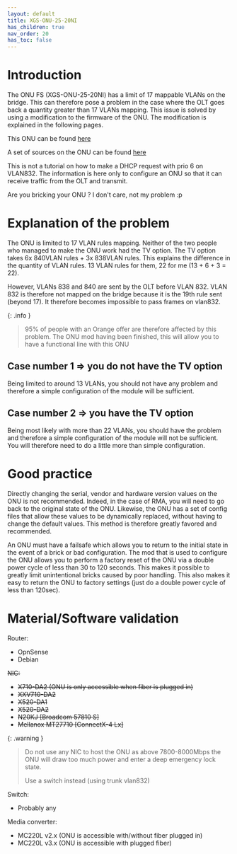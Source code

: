 ```yaml
---
layout: default 
title: XGS-ONU-25-20NI
has_children: true
nav_order: 20
has_toc: false
---
```


# Introduction

The ONU FS (XGS-ONU-25-20NI) has a limit of 17 mappable VLANs on the bridge. This can therefore pose a problem in the case where the OLT goes back a quantity greater than 17 VLANs mapping. This issue is solved by using a modification to the firmware of the ONU. The modification is explained in the following pages.

This ONU can be found [here](https://www.fs.com/fr/products/185594.html)

A set of sources on the ONU can be found [here](https://hack-gpon.org/xgs/ont-fs-XGS-ONU-25-20NI/)

This is not a tutorial on how to make a DHCP request with prio 6 on VLAN832. The information is here only to configure an ONU so that it can receive traffic from the OLT and transmit.

Are you bricking your ONU ? I don't care, not my problem :p


# Explanation of the problem

The ONU is limited to 17 VLAN rules mapping. Neither of the two people who managed to make the ONU work had the TV option.
The TV option takes 6x 840VLAN rules + 3x 838VLAN rules.
This explains the difference in the quantity of VLAN rules. 13 VLAN rules for them, 22 for me (13 + 6 + 3 = 22).

However, VLANs 838 and 840 are sent by the OLT before VLAN 832. VLAN 832 is therefore not mapped on the bridge because it is the 19th rule sent (beyond 17). It therefore becomes impossible to pass frames on vlan832.

{: .info }
> 95% of people with an Orange offer are therefore affected by this problem. The ONU mod having been finished, this will allow you to have a functional line with this ONU


## Case number 1 => you do not have the TV option

Being limited to around 13 VLANs, you should not have any problem and therefore a simple configuration of the module will be sufficient.


## Case number 2 => you have the TV option

Being most likely with more than 22 VLANs, you should have the problem and therefore a simple configuration of the module will not be sufficient.
You will therefore need to do a little more than simple configuration.


# Good practice

Directly changing the serial, vendor and hardware version values ​​on the ONU is not recommended. Indeed, in the case of RMA, you will need to go back to the original state of the ONU.
Likewise, the ONU has a set of config files that allow these values ​​to be dynamically replaced, without having to change the default values. This method is therefore greatly favored and recommended.

An ONU must have a failsafe which allows you to return to the initial state in the event of a brick or bad configuration. The mod that is used to configure the ONU allows you to perform a factory reset of the ONU via a double power cycle of less than 30 to 120 seconds.
This makes it possible to greatly limit unintentional bricks caused by poor handling. This also makes it easy to return the ONU to factory settings (just do a double power cycle of less than 120sec).


# Material/Software validation

Router:
- OpnSense
- Debian

~~NIC:~~
- ~~X710-DA2 (ONU is only accessible when fiber is plugged in)~~
- ~~XXV710-DA2~~
- ~~X520-DA1~~
- ~~X520-DA2~~
- ~~N20KJ [Broadcom 57810 S]~~
- ~~Mellanox MT27710 [ConnectX-4 Lx]~~
  
{: .warning }
> Do not use any NIC to host the ONU as above 7800-8000Mbps the ONU will draw too much power and enter a deep emergency lock state.
> 
> Use a switch instead (using trunk vlan832)

Switch:
- Probably any

Media converter:
- MC220L v2.x (ONU is accessible with/without fiber plugged in)
- MC220L v3.x (ONU is accessible with plugged fiber)
